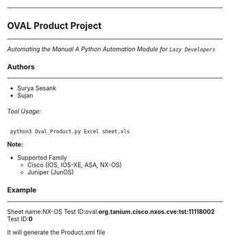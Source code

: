 ---------------------------------------------------------

## OVAL  Product  Project
---------------------------------------------------------------
_Automating the Manual_ _A Python Automation Module for `Lazy Developers`_

### Authors
--------------------------------------------------
- Surya Sesank
- Sujan

###### Tool Usage:

 <code> python3 Oval_Product.py Excel sheet.xls</code>

**Note:**

-   Supported Family
    -   Cisco (IOS, IOS-XE, ASA, NX-OS)
    -   Juniper (JunOS)
 
### Example 
-------------------------------------------------------
Sheet name:NX-OS
Test ID:oval:**org.tanium.cisco.nxos.cve:tst:11118002**
Test ID:**0**

It will generate the Product.xml file 